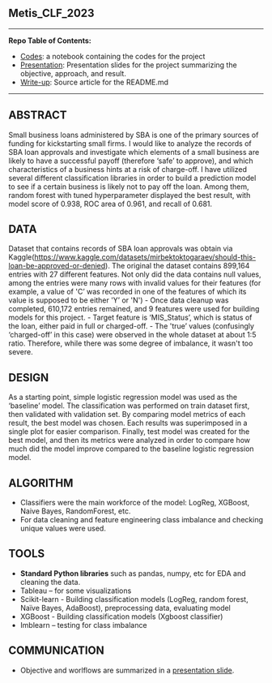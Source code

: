 ## Metis_CLF_2023


---
**Repo Table of Contents:**
- [Codes](Classification_Ed_Lee_Project_Final.ipynb): a notebook containing the codes for the project
- [Presentation](https://github.com/rageofpaju/Metis_Classification/blob/main/Classification_Ed_Lee_presentation.pdf): Presentation slides for the project summarizing the objective, approach, and result.
- [Write-up](https://github.com/rageofpaju/Metis_Classification/blob/main/Classification%20Project%20Writeup_Ed%20Lee.docx): Source article for the README.md
---


## ABSTRACT
Small business loans administered by SBA is one of the primary sources of funding for kickstarting small firms. I would like to analyze the records of SBA loan approvals and investigate which elements of a small business are likely to have a successful payoff (therefore ‘safe’ to approve), and which characteristics of a business hints at a risk of charge-off.
I have utilized several different classification libraries in order to build a prediction model to see if a certain business is likely not to pay off the loan. Among them, random forest with tuned hyperparameter displayed the best result, with model score of 0.938, ROC area of 0.961, and recall of 0.681.


## DATA
Dataset that contains records of SBA loan approvals was obtain via Kaggle(https://www.kaggle.com/datasets/mirbektoktogaraev/should-this-loan-be-approved-or-denied). 
The original the dataset contains 899,164 entries with 27 different features. Not only did the data contains null values, among the entries were many rows with invalid values for their features (for example, a value of 'C’ was recorded in one of the features of which its value is supposed to be either 'Y’ or 'N')
	- Once data cleanup was completed, 610,172 entries remained, and 9 features were used for building models for this project.
	- Target feature is ‘MIS_Status’, which is status of the loan, either paid in full or charged-off.
	- The 'true’ values (confusingly ‘charged-off’ in this case) were observed in the whole dataset at about 1:5 ratio. Therefore, while there was some degree of imbalance, it wasn't too severe.

## DESIGN
As a starting point, simple logistic regression model was used as the ‘baseline’ model. The classification was performed on train dataset first, then validated with validation set. By comparing model metrics of each result, the best model was chosen.
Each results was superimposed in a single plot for easier comparison. Finally, test model was created for the best model, and then its metrics were analyzed in order to compare how much did the model improve compared to the baseline logistic regression model.

## ALGORITHM
 - Classifiers were the main workforce of the model: LogReg, XGBoost, Naive Bayes, RandomForest, etc.
 - For data cleaning and feature engineering class imbalance and checking unique values were used.

## TOOLS
- **Standard Python libraries** such as pandas, numpy, etc for EDA and cleaning the data.
-	Tableau – for some visualizations
-	Scikit-learn - Building classification models (LogReg, random forest, Naïve Bayes, AdaBoost), preprocessing data, evaluating model
-	XGBoost - Building classification models (Xgboost classifier)
-	Imblearn – testing for class imbalance

## COMMUNICATION
- Objective and worlflows are summarized in a [presentation slide](https://github.com/rageofpaju/Metis_Classification/blob/main/Classification_Ed_Lee_presentation.pdf).
